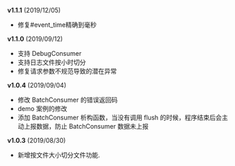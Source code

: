 **v1.1.1** (2019/12/05)
- 修复#event_time精确到毫秒

**v1.1.0** (2019/09/12)
- 支持 DebugConsumer
- 支持日志文件按小时切分
- 修复请求参数不规范导致的潜在异常

**v1.0.4** (2019/09/04)
- 修改 BatchConsumer 的错误返回码
- demo 案例的修改
- 添加 BatchConsumer 析构函数，当没有调用 flush 的时候，程序结束后会主动上报数据，防止 BatchConsumer 数据未上报

**v1.0.3** (2019/08/30)
- 新增按文件大小切分文件功能.
